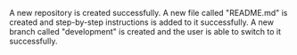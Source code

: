 A new repository is created successfully.
A new file called "README.md" is created and step-by-step instructions is added to it successfully.
A new branch called "development" is created and the user is able to switch to it successfully.